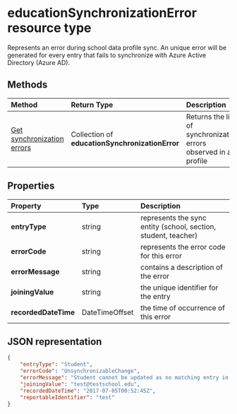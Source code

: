 # educationSynchronizationError resource type

Represents an error during school data profile sync. An unique error will be generated for every entry that fails to synchronize with Azure Active Directory (Azure AD).

## Methods

| Method | Return Type | Description |
|:-|:-|:-|
| [Get synchronization errors](../api/educationsynchronizationerrors_get.md) | Collection of **educationSynchronizationError** | Returns the list of synchronization errors observed in a profile |

## Properties

| Property | Type | Description |
|:-|:-|:-|
| **entryType** | string |  represents the sync entity (school, section, student, teacher)         |
| **errorCode** | string |  represents the error code for this error         |
| **errorMessage** | string |  contains a description of the error         |
| **joiningValue** | string |  the unique identifier for the entry         |
| **recordedDateTime** | DateTimeOffset |  the time of occurrence of this error         |

## JSON representation

```json
{
    "entryType": "Student",
    "errorCode": "UnsynchronizableChange",
    "errorMessage": "Student cannot be updated as no matching entry in Active Directory was found for Student.  Verify the identity matching criteria for the profile.",
    "joiningValue": "test@testschool.edu",
    "recordedDateTime": "2017-07-05T00:52:45Z",
    "reportableIdentifier": "test"
}
```
